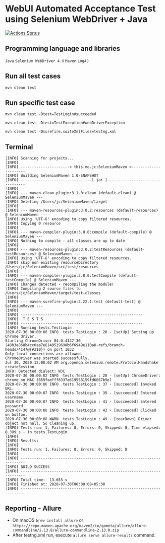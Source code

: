 # WebUI Automated Acceptance Test using Selenium WebDriver + Java

[![Actions Status](https://github.com/jagadeeshshetty/SeleniumMaven/workflows/Java%20CI%20with%20Maven/badge.svg)](https://github.com/jagadeeshshetty/SeleniumMaven/actions)

## Programming language and libraries

`Java` `Selenium WebDriver 4.X` `Maven` `Log4J`

## Run all test cases

`mvn clean test`

## Run specific test case

`mvn clean test -Dtest=TestLogin#succeeded`

`mvn clean test -Dtest=TestException#webDriverException`

`mvn clean test -Dsurefire.suiteXmlFiles=testng.xml`

## Terminal

```commandline
[INFO] Scanning for projects...
[INFO] 
[INFO] ----------------------< this.me.jc:SeleniumMaven >----------------------
[INFO] Building SeleniumMaven 1.0-SNAPSHOT
[INFO] --------------------------------[ jar ]---------------------------------
[INFO] 
[INFO] --- maven-clean-plugin:3.1.0:clean (default-clean) @ SeleniumMaven ---
[INFO] Deleting /Users/jc/SeleniumMaven/target
[INFO] 
[INFO] --- maven-resources-plugin:3.0.2:resources (default-resources) @ SeleniumMaven ---
[INFO] Using 'UTF-8' encoding to copy filtered resources.
[INFO] Copying 0 resource
[INFO] 
[INFO] --- maven-compiler-plugin:3.8.0:compile (default-compile) @ SeleniumMaven ---
[INFO] Nothing to compile - all classes are up to date
[INFO] 
[INFO] --- maven-resources-plugin:3.0.2:testResources (default-testResources) @ SeleniumMaven ---
[INFO] Using 'UTF-8' encoding to copy filtered resources.
[INFO] skip non existing resourceDirectory /Users/jc/SeleniumMaven/src/test/resources
[INFO] 
[INFO] --- maven-compiler-plugin:3.8.0:testCompile (default-testCompile) @ SeleniumMaven ---
[INFO] Changes detected - recompiling the module!
[INFO] Compiling 2 source files to /Users/jc/SeleniumMaven/target/test-classes
[INFO] 
[INFO] --- maven-surefire-plugin:2.22.1:test (default-test) @ SeleniumMaven ---
[INFO] 
[INFO] -------------------------------------------------------
[INFO]  T E S T S
[INFO] -------------------------------------------------------
[INFO] Running tests.TestLogin
2020-07-30 00:00:00 INFO  tests.TestLogin : 20 - [setUp] Setting up Chrome driver.
Starting ChromeDriver 84.0.4147.30 (48b3e868b4cc0aa7e8149519690b6f6949e110a8-refs/branch-heads/4147@{#310}) on port 1032
Only local connections are allowed.
ChromeDriver was started successfully.
Jul 30, 2020 12:00:02 AM org.openqa.selenium.remote.ProtocolHandshake createSession
INFO: Detected dialect: W3C
2020-07-30 00:00:02 INFO  tests.TestLogin : 28 - [setUp] ChromeDriver: chrome on MAC (659faefff8337a619558159fd6867b9e)
2020-07-30 00:00:06 INFO  tests.TestLogin : 37 - [succeeded] Invoked URL.
2020-07-30 00:00:07 INFO  tests.TestLogin : 39 - [succeeded] Entered username.
2020-07-30 00:00:07 INFO  tests.TestLogin : 41 - [succeeded] Entered password.
2020-07-30 00:00:08 INFO  tests.TestLogin : 43 - [succeeded] Clicked on button.
2020-07-30 00:00:08 WARN  tests.TestLogin : 49 - [tearDown] Driver object not null. So Cleaning up.
[INFO] Tests run: 1, Failures: 0, Errors: 0, Skipped: 0, Time elapsed: 8.389 s - in tests.TestLogin
[INFO] 
[INFO] Results:
[INFO] 
[INFO] Tests run: 1, Failures: 0, Errors: 0, Skipped: 0
[INFO] 
[INFO] ------------------------------------------------------------------------
[INFO] BUILD SUCCESS
[INFO] ------------------------------------------------------------------------
[INFO] Total time:  13.655 s
[INFO] Finished at: 2020-07-30T00:00:08+05:30
[INFO] ------------------------------------------------------------------------
```

## Reporting - Allure

- On macOS `brew install allure`
  or `https://repo.maven.apache.org/maven2/io/qameta/allure/allure-commandline/2.13.8/allure-commandline-2.13.8.zip`
- After testng.xml run, execute `allure serve allure-results` command.
